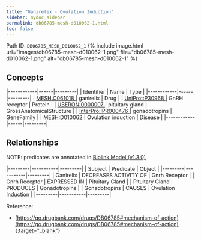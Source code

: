 ```yaml
---
title: "Ganirelix - Ovulation Induction"
sidebar: mydoc_sidebar
permalink: db06785-mesh-d010062-1.html
toc: false 
---
```



Path ID: `DB06785_MESH_D010062_1`
{% include image.html url="images/db06785-mesh-d010062-1.png" file="db06785-mesh-d010062-1.png" alt="db06785-mesh-d010062-1" %}

## Concepts

|------------|------|---------|
| Identifier | Name | Type    |
|------------|------|---------|
| <a href="https://identifiers.org/MESH:C061018">MESH:C061018 </a> | ganirelix | Drug |
| <a href="https://identifiers.org/UniProt:P30968">UniProt:P30968 </a> | GnRH receptor | Protein |
| <a href="https://identifiers.org/UBERON:0000007">UBERON:0000007 </a> | pituitary gland | GrossAnatomicalStructure |
| <a href="https://identifiers.org/InterPro:IPR000476">InterPro:IPR000476 </a> | gonadotropins | GeneFamily |
| <a href="https://identifiers.org/MESH:D010062">MESH:D010062 </a> | Ovulation induction | Disease |
|------------|------|---------|

## Relationships


NOTE: predicates are annotated in <a href="https://github.com/biolink/biolink-model/releases/tag/v1.3.0">Biolink Model (v1.3.0)</a>

|---------|-----------|---------|
| Subject | Predicate | Object  |
|---------|-----------|---------|
| Ganirelix | DECREASES ACTIVITY OF | Gnrh Receptor |
| Gnrh Receptor | EXPRESSED IN | Pituitary Gland |
| Pituitary Gland | PRODUCES | Gonadotropins |
| Gonadotropins | CAUSES | Ovulation Induction |
|---------|-----------|---------|

Reference:
  - [https://go.drugbank.com/drugs/DB06785#mechanism-of-action](https://go.drugbank.com/drugs/DB06785#mechanism-of-action){:target="_blank"}